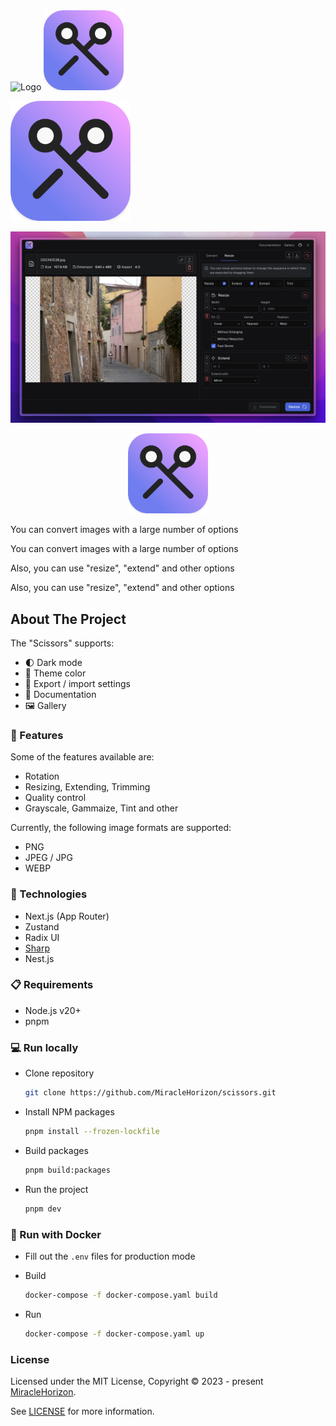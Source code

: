 <img src="[apps/frontend/public/android-chrome-192x192.png](https://raw.githubusercontent.com/MiracleHorizon/scissors/main/apps/frontend/public/android-chrome-192x192.png)" alt="Logo" width=128 height=128>

<img src="https://raw.githubusercontent.com/MiracleHorizon/scissors/main/apps/frontend/public/android-chrome-192x192.png" alt="Logo" width=128 height=128>

[![App Logo][app-logo]][project-github]

[![Product Screen Shot][preview-screenshot]][project-github]

<div align="center">
  <img src="https://raw.githubusercontent.com/MiracleHorizon/scissors/main/apps/frontend/public/android-chrome-192x192.png" alt="Logo" width=128 height=128>
</div>


<p>You can convert images with a large number of options</p>

You can convert images with a large number of options

<p>Also, you can use "resize", "extend" and other options</p>

Also, you can use "resize", "extend" and other options

## About The Project

The "Scissors" supports:

* 🌓 Dark mode
* 🎨 Theme color
* 💾 Export / import settings
* 📖 Documentation
* 🖼️ Gallery

### 🧨 Features

Some of the features available are:

* Rotation
* Resizing, Extending, Trimming
* Quality control
* Grayscale, Gammaize, Tint and other

Currently, the following image formats are supported:

* PNG
* JPEG / JPG
* WEBP

### 🔧 Technologies

* Next.js (App Router)
* Zustand
* Radix UI
* [Sharp](https://sharp.pixelplumbing.com/)
* Nest.js

### 📋 Requirements

* Node.js v20+
* pnpm

### 💻 Run locally

* Clone repository
   ```sh
   git clone https://github.com/MiracleHorizon/scissors.git
   ```
* Install NPM packages
   ```sh
   pnpm install --frozen-lockfile
   ```

* Build packages
   ```sh
   pnpm build:packages
   ```

* Run the project
   ```sh
   pnpm dev
   ```

### 🐳 Run with Docker

* Fill out the `.env` files for production mode

* Build
   ```sh
   docker-compose -f docker-compose.yaml build
   ```

* Run
   ```sh
   docker-compose -f docker-compose.yaml up
   ```

### License

Licensed under the MIT License, Copyright © 2023 - present [MiracleHorizon](https://github.com/MiracleHorizon).

See [LICENSE](https://github.com/MiracleHorizon/scissors/blob/main/LICENSE) for more information.


[project-github]: https://github.com/MiracleHorizon/scissors
[preview-screenshot]: https://raw.githubusercontent.com/MiracleHorizon/scissors/main/social/og-image-share-dark.png
[app-logo]: https://raw.githubusercontent.com/MiracleHorizon/scissors/main/apps/frontend/public/android-chrome-192x192.png

[preview-screenshot-1]: social/og-image-share-light.png

[preview-screenshot-2]: social/og-image-share-dark.png

